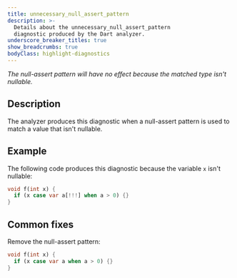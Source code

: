 ```yaml
---
title: unnecessary_null_assert_pattern
description: >-
  Details about the unnecessary_null_assert_pattern
  diagnostic produced by the Dart analyzer.
underscore_breaker_titles: true
show_breadcrumbs: true
bodyClass: highlight-diagnostics
---
```


_The null-assert pattern will have no effect because the matched type isn't
nullable._

## Description

The analyzer produces this diagnostic when a null-assert pattern is used
to match a value that isn't nullable.

## Example

The following code produces this diagnostic because the variable `x` isn't
nullable:

```dart
void f(int x) {
  if (x case var a[!!!] when a > 0) {}
}
```

## Common fixes

Remove the null-assert pattern:

```dart
void f(int x) {
  if (x case var a when a > 0) {}
}
```
